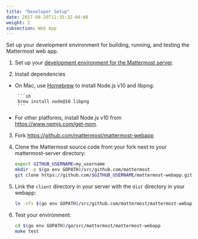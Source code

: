 ```yaml
---
title: "Developer Setup"
date: 2017-08-20T11:35:32-04:00
weight: 2
subsection: Web App
---
```


Set up your development environment for building, running, and testing the Mattermost web app.

1. Set up your [development environment for the Mattermost server](/contribute/server/developer-setup). 

2. Install dependencies

 - On Mac, use [Homebrew](https://brew.sh/) to install Node.js v10 and libpng:
 
        ```sh
        brew install node@10 libpng
        ```

 - For other platforms, install Node.js v10 from https://www.npmjs.com/get-npm.

3. Fork https://github.com/mattermost/mattermost-webapp

5. Clone the Mattermost source code from your fork next to your mattermost-server directory:

    ```sh
    export GITHUB_USERNAME=my_username
    mkdir -p $(go env GOPATH)/src/github.com/mattermost
    git clone https://github.com/$GITHUB_USERNAME/mattermost-webapp.git $(go env GOPATH)/go/src/mattermost/mattermost-webapp
    ```

6. Link the `client` directory in your server with the `dist` directory in your webapp:

    ```sh
    ln -nfs $(go env GOPATH)/src/github.com/mattermost/mattermost-webapp/dist $(go env GOPATH)/src/github.com/mattermost/mattermost-server/client
    ```

7. Test your environment:

    ```sh
    cd $(go env GOPATH)/go/src/mattermost/mattermost-webapp
    make test
    ```
